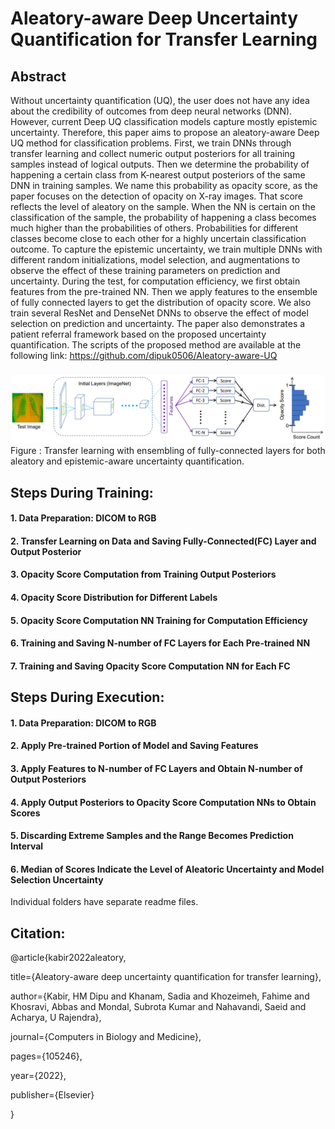 # Aleatory-aware Deep Uncertainty Quantification for Transfer Learning

## Abstract
Without uncertainty quantification (UQ), the user does not have any idea about the credibility of outcomes from deep neural networks (DNN). However, current Deep UQ classification models capture mostly epistemic uncertainty. Therefore, this paper aims to propose an aleatory-aware Deep UQ method for classification problems. First, we train DNNs through transfer learning and collect numeric output posteriors for all training samples instead of logical outputs. Then we determine the probability of happening a certain class from K-nearest output posteriors of the same DNN in training samples. We name this probability as opacity score, as the paper focuses on the detection of opacity on X-ray images. That score reflects the level of aleatory on the sample. When the NN is certain on the classification of the sample, the probability of happening a class becomes much higher than the probabilities of others. Probabilities for different classes become close to each other for a highly uncertain classification outcome. To capture the epistemic uncertainty, we train multiple DNNs with different random initializations, model selection, and augmentations to observe the effect of these training parameters on prediction and uncertainty. During the test, for computation efficiency, we first obtain features from the pre-trained NN. Then we apply features to the ensemble of fully connected layers to get the distribution of opacity score. We also train several ResNet and DenseNet DNNs to observe the effect of model selection on prediction and uncertainty. The paper also demonstrates a patient referral framework based on the proposed uncertainty quantification. The scripts of the proposed method are available at the following link: https://github.com/dipuk0506/Aleatory-aware-UQ

###

<img src="https://github.com/dipuk0506/Aleatory-aware-UQ/blob/main/Opacity%20Score%20NN/TL_FC_Score.png" width="1000">
Figure : Transfer learning with ensembling of fully-connected layers for both aleatory and epistemic-aware uncertainty quantification. 

## Steps During Training:
#### 1. Data Preparation: DICOM to RGB
#### 2. Transfer Learning on Data and Saving Fully-Connected(FC) Layer and Output Posterior
#### 3. Opacity Score Computation from Training Output Posteriors
#### 4. Opacity Score Distribution for Different Labels
#### 5. Opacity Score Computation NN Training for Computation Efficiency
#### 6. Training and Saving N-number of FC Layers for Each Pre-trained NN
#### 7. Training and Saving Opacity Score Computation NN for Each FC



## Steps During Execution:
#### 1. Data Preparation: DICOM to RGB
#### 2. Apply Pre-trained Portion of Model and Saving Features
#### 3. Apply Features to N-number of FC Layers and Obtain N-number of Output Posteriors 
#### 4. Apply Output Posteriors to Opacity Score Computation NNs to Obtain Scores
#### 5. Discarding Extreme Samples and the Range Becomes Prediction Interval
#### 6. Median of Scores Indicate the Level of Aleatoric Uncertainty and Model Selection Uncertainty


Individual folders have separate readme files.

## Citation:


@article{kabir2022aleatory,

  title={Aleatory-aware deep uncertainty quantification for transfer learning},
  
  author={Kabir, HM Dipu and Khanam, Sadia and Khozeimeh, Fahime and Khosravi, Abbas and Mondal, Subrota Kumar and Nahavandi, Saeid and Acharya, U Rajendra},
  
  journal={Computers in Biology and Medicine},
  
  pages={105246},
  
  year={2022},
  
  publisher={Elsevier}
  
}
